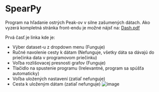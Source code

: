 # SpearPy
Program na hľadanie ostrých Peak-ov v silne zašumených dátach.
Ako vyzerá kompletná stránka front-endu je možné nájsť na: 
[Dash.pdf](https://github.com/SamuelAmrich/SpearPy/files/6453927/Dash.pdf)

Prvá časť je linka kde je: 
  - Výber dataset-u z dropdown menu (Funguje)
  - Ručné navolenie cesty k dátam (Nefunguje, všetky dáta sa dávajú do priečinka data v programovom priečinku)
  - Voľba rozlišovacej presnosti grafov (Funguje)
  - Tlačidlo na spustenie programu (Irelevantné, program sa spúšťa automaticky)
  -  Voľba uloźených nastavení (zatiaľ nefunguje)
  -  Cesta k uloženým dátam (zatiaľ nefunguje)
![image](https://user-images.githubusercontent.com/55489761/117700792-c6177880-b1c6-11eb-8b6b-d88eaca7e409.png)
